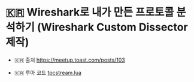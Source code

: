 # :kr: Wireshark로 내가 만든 프로토콜 분석하기 (Wireshark Custom Dissector 제작)

- :kr: 출처 https://meetup.toast.com/posts/103

- :kr: 루아 코드 [tpcstream.lua](tpcstream.lua) 

